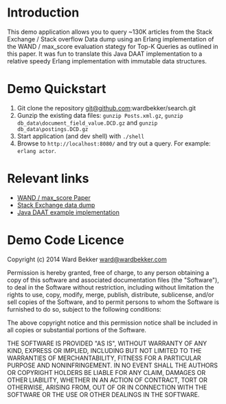 # Introduction

This demo application allows you to query ~130K articles from the Stack Exchange / Stack overflow Data dump using an Erlang implementation of the WAND / max_score evaluation stategy for Top-K Queries as outlined in this paper. It was fun to translate this Java DAAT implementation to a relative speedy Erlang implementation with immutable data structures.

# Demo Quickstart

1. Git clone the repository git@github.com:wardbekker/search.git
2. Gunzip the existing data files: `gunzip Posts.xml.gz`, `gunzip db_data\document_field_value.DCD.gz` and `gunzip db_data\postings.DCD.gz`
3. Start application (and dev shell) with `./shell`
4. Browse to `http://localhost:8080/` and try out a query. For example: `erlang actor`.

# Relevant links

- [WAND / max_score Paper](http://fontoura.org/papers/vldb2011.pdf)
- [Stack Exchange data dump](https://archive.org/details/stackexchange)
- [Java DAAT example implementation](https://github.com/ashaegupta/InvIndexSearch/blob/master/invindexsimsearch/src/com/invIndexSimSearch/DAAT.java)

# Demo Code Licence

 Copyright (c) 2014 Ward Bekker <ward@wardbekker.com>

 Permission is hereby granted, free of charge, to any person
 obtaining a copy of this software and associated documentation
 files (the "Software"), to deal in the Software without
 restriction, including without limitation the rights to use,
 copy, modify, merge, publish, distribute, sublicense, and/or sell
 copies of the Software, and to permit persons to whom the
 Software is furnished to do so, subject to the following
 conditions:

 The above copyright notice and this permission notice shall be
 included in all copies or substantial portions of the Software.

 THE SOFTWARE IS PROVIDED "AS IS", WITHOUT WARRANTY OF ANY KIND,
 EXPRESS OR IMPLIED, INCLUDING BUT NOT LIMITED TO THE WARRANTIES
 OF MERCHANTABILITY, FITNESS FOR A PARTICULAR PURPOSE AND
 NONINFRINGEMENT. IN NO EVENT SHALL THE AUTHORS OR COPYRIGHT
 HOLDERS BE LIABLE FOR ANY CLAIM, DAMAGES OR OTHER LIABILITY,
 WHETHER IN AN ACTION OF CONTRACT, TORT OR OTHERWISE, ARISING
 FROM, OUT OF OR IN CONNECTION WITH THE SOFTWARE OR THE USE OR
 OTHER DEALINGS IN THE SOFTWARE.


